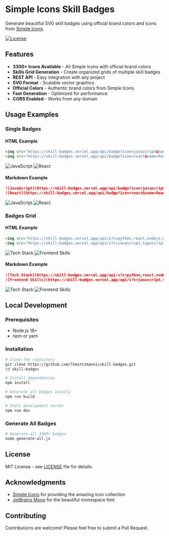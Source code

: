 # Simple Icons Skill Badges

Generate beautiful SVG skill badges using official brand colors and icons from [Simple Icons](https://simpleicons.org).

[![License](https://img.shields.io/github/license/lheintzmann1/skill-badges)](LICENSE)

## Features

- **3300+ Icons Available** - All Simple Icons with official brand colors
- **Skills Grid Generation** - Create organized grids of multiple skill badges
- **REST API** - Easy integration with any project
- **SVG Format** - Scalable vector graphics
- **Official Colors** - Authentic brand colors from Simple Icons
- **Fast Generation** - Optimized for performance
- **CORS Enabled** - Works from any domain

## Usage Examples

### Single Badges

#### HTML Example

```html
<img src="https://skill-badges.vercel.app/api/badge?icon=javascript&name=JavaScript" alt="JavaScript" />
<img src="https://skill-badges.vercel.app/api/badge?icon=react&name=React" alt="React" />
```

<img src="https://skill-badges.vercel.app/api/badge?icon=javascript&name=JavaScript" alt="JavaScript" />
<img src="https://skill-badges.vercel.app/api/badge?icon=react&name=React" alt="React" />

#### Markdown Example

```markdown
![JavaScript](https://skill-badges.vercel.app/api/badge?icon=javascript&name=JavaScript)
![React](https://skill-badges.vercel.app/api/badge?icon=react&name=React)
```

![JavaScript](https://skill-badges.vercel.app/api/badge?icon=javascript&name=JavaScript)
![React](https://skill-badges.vercel.app/api/badge?icon=react&name=React)

### Badges Grid

#### HTML Example
```html
<img src="https://skill-badges.vercel.app/api/s?c=python,react,nodejs,docker" alt="Tech Stack" />
<img src="https://skill-badges.vercel.app/api/s?c=javascript,typescript,vue,nuxt&cols=2" alt="Frontend Skills" />
```

<img src="https://skill-badges.vercel.app/api/s?c=python,react,nodejs,docker" alt="Tech Stack" />
<img src="https://skill-badges.vercel.app/api/s?c=javascript,typescript,vue,nuxt&cols=2" alt="Frontend Skills" />

#### Markdown Example

```markdown
![Tech Stack](https://skill-badges.vercel.app/api/s?c=python,react,nodejs,docker)
![Frontend Skills](https://skill-badges.vercel.app/api/s?c=javascript,typescript,vue,nuxt&cols=2)
```

![Tech Stack](https://skill-badges.vercel.app/api/s?c=python,react,nodejs,docker)
![Frontend Skills](https://skill-badges.vercel.app/api/s?c=javascript,typescript,vue,nuxt&cols=2)

## Local Development

### Prerequisites

- Node.js 18+
- npm or yarn

### Installation

```bash
# Clone the repository
git clone https://github.com/lheintzmann1/skill-badges.git
cd skill-badges

# Install dependencies
npm install

# Generate all badges locally
npm run build

# Start development server
npm run dev
```

### Generate All Badges

```bash
# Generate all 3300+ badges
node generate-all.js
```

## License

MIT License - see [LICENSE](LICENSE) file for details.

## Acknowledgments

- [Simple Icons](https://simpleicons.org) for providing the amazing icon collection
- [JetBrains Mono](https://www.jetbrains.com/mono/) for the beautiful monospace font

## Contributing

Contributions are welcome! Please feel free to submit a Pull Request.
